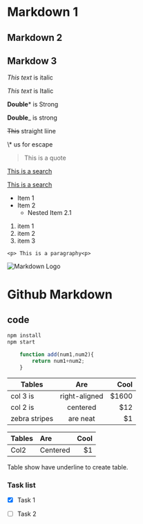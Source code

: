 <!--Heading-->
# Markdown 1
## Markdown 2
## Markdow 3

<!--Italic-->
*This text* is italic

_This text_ is Italic

**Double*** is Strong

__Double___  is strong


~~This~~  straight liine

\\* us for escape

> This is a quote

<!-- links -->
[This is a search](www.google.com)

[This is a search](www.google.com "Google")

* Item 1
* Item 2 
    * Nested Item 2.1

1. item 1
2. item 2
1. item 3

`<p> This is a paragraphy<p>`

<!--Images-->
![Markdown Logo](https://markdown-here.com/img/icon256.png)



<!--github-->
# Github Markdown

## code
```bash 
npm install
npm start

```
```javascript
    function add(num1,num2){
        return num1+num2;
    }

```


<!--Table-->
| Tables        | Are           | Cool  |
| ------------- |:-------------:| -----:|
| col 3 is      | right-aligned | $1600 |
| col 2 is      | centered      |   $12 |
| zebra stripes | are neat      |    $1 |


| Tables  | Are     | Cool   |
|-|:-| -: |
| Col2    |Centered           |    $1 |
 Table show have underline to create table.


### Task list
* [x] Task 1
* [ ] Task 2



